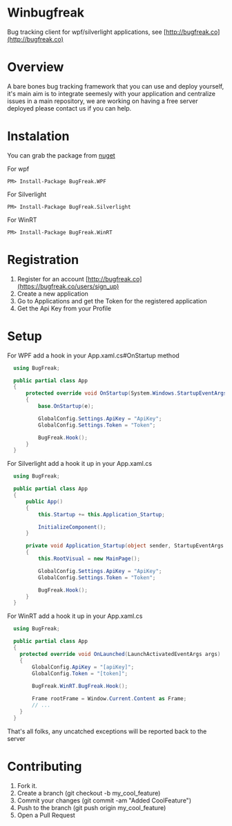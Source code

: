 Winbugfreak
===========

Bug tracking client for wpf/silverlight applications, see [http://bugfreak.co](http://bugfreak.co)

Overview
========

A bare bones bug tracking framework that you can use and deploy yourself, it's main aim is to integrate seemesly 
with your application and centralize issues in a main repository, we are working on having a free server deployed
please contact us if you can help.

Instalation
===========

You can grab the package from [nuget](http://www.nuget.org/)

For wpf
```
PM> Install-Package BugFreak.WPF
```

For Silverlight
```
PM> Install-Package BugFreak.Silverlight
```

For WinRT
```
PM> Install-Package BugFreak.WinRT
```

Registration
============

1. Register for an account [http://bugfreak.co](https://bugfreak.co/users/sign_up)
2. Create a new application
3. Go to Applications and get the Token for the registered application
4. Get the Api Key from your Profile

Setup
=============

For WPF add a hook in your App.xaml.cs#OnStartup method
```csharp
  using BugFreak;

  public partial class App
  {
      protected override void OnStartup(System.Windows.StartupEventArgs e)
      {
          base.OnStartup(e);

          GlobalConfig.Settings.ApiKey = "ApiKey";
          GlobalConfig.Settings.Token = "Token";

          BugFreak.Hook();
      }
  }

```

For Silverlight add a hook it up in your App.xaml.cs

```csharp
  using BugFreak;

  public partial class App
  {
      public App()
      {
          this.Startup += this.Application_Startup;

          InitializeComponent();
      }

      private void Application_Startup(object sender, StartupEventArgs e)
      {
          this.RootVisual = new MainPage();

          GlobalConfig.Settings.ApiKey = "ApiKey";
          GlobalConfig.Settings.Token = "Token";

          BugFreak.Hook();
      }
  }
```

For WinRT add a hook it up in your App.xaml.cs

```csharp
  using BugFreak;

  public partial class App
  {
	protected override void OnLaunched(LaunchActivatedEventArgs args)
	{
		GlobalConfig.ApiKey = "[apiKey]";
		GlobalConfig.Token = "[token]";
	
		BugFreak.WinRT.BugFreak.Hook();

		Frame rootFrame = Window.Current.Content as Frame;
		// ...
	}
  }
```

That's all folks, any uncatched exceptions will be reported back to the server

Contributing
============

1. Fork it.
2. Create a branch (git checkout -b my_cool_feature)
3. Commit your changes (git commit -am "Added CoolFeature")
4. Push to the branch (git push origin my_cool_feature)
5. Open a Pull Request
